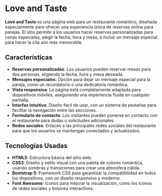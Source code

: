 # Love and Taste

**Love and Taste** es una página web para un restaurante romántico, diseñada especialmente para ofrecer una experiencia única de reservas online para parejas. El sitio permite a los usuarios hacer reservas personalizadas para cenas especiales, elegir la fecha, hora y mesa, e incluir un mensaje especial para hacer la cita aún más memorable.

## Características

- **Reservas personalizadas**: Los usuarios pueden reservar mesas para dos personas, eligiendo la fecha, hora y mesa deseada.
- **Mensajes especiales**: Opción para dejar un mensaje especial para la pareja, como un recordatorio o una dedicatoria romántica.
- **Vista responsiva**: La página está completamente adaptada para dispositivos móviles, asegurando una experiencia fluida en cualquier pantalla.
- **Interfaz intuitiva**: Diseño fácil de usar, con un sistema de pestañas para facilitar la navegación entre las secciones.
- **Formulario de contacto**: Los visitantes pueden ponerse en contacto con el restaurante para dudas o solicitudes adicionales.
- **Redes sociales**: Enlaces a las principales redes sociales del restaurante para que los usuarios se mantengan conectados y actualizados.

## Tecnologías Usadas

- **HTML5**: Estructura básica del sitio web.
- **CSS3**: Diseño y estilo visual con una paleta de colores romántica, usando sombras y transiciones para crear una atmósfera cálida.
- **Bootstrap 5**: Framework CSS para garantizar la compatibilidad en todos los dispositivos, con un diseño responsivo y moderno.
- **Font Awesome**: Íconos para mejorar la visualización, como los íconos de redes sociales y botones interactivos.
